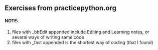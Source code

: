 ## Exercises from practicepython.org

#### NOTE:
1. files with _bbEdit appended include Editing and Learning notes, or several ways of writing same code
2. files with _fast appended is the shortest way of coding (that I found) 
